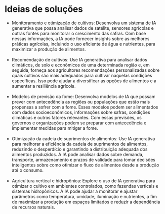 # Ideias de soluções

<ul>
    <li>
        Monitoramento e otimização de cultivos: Desenvolva um sistema de IA generativa que possa analisar dados de satélite, sensores agrícolas e outras fontes para monitorar o crescimento das safras. Com base nessas informações, a IA pode fornecer insights sobre as melhores práticas agrícolas, incluindo o uso eficiente de água e nutrientes, para maximizar a produção de alimentos.
    </li><br>
    <li>
        Recomendação de cultivos: Use IA generativa para analisar dados climáticos, de solo e econômicos de uma determinada região e, em seguida, forneça aos agricultores recomendações personalizadas sobre quais cultivos são mais adequados para cultivar naquelas condições específicas. Isso pode ajudar a diversificar as opções de alimentos e a aumentar a resiliência agrícola.
    </li><br>
    <li>
        Modelos de previsão da fome: Desenvolva modelos de IA que possam prever com antecedência as regiões ou populações que estão mais propensas a sofrer com a fome. Esses modelos podem ser alimentados com dados socioeconômicos, informações sobre safras, condições climáticas e outros fatores relevantes. Com essas previsões, os governos e organizações podem se preparar com antecedência e implementar medidas para mitigar a fome.
    </li><br>
    <li>
        Otimização da cadeia de suprimentos de alimentos: Use IA generativa para melhorar a eficiência da cadeia de suprimentos de alimentos, reduzindo o desperdício e garantindo a distribuição adequada dos alimentos produzidos. A IA pode analisar dados sobre demanda, transporte, armazenamento e prazos de validade para tomar decisões inteligentes sobre como otimizar o fluxo de alimentos desde a produção até o consumo.
    </li><br>
    <li>
        Agricultura vertical e hidropônica: Explore o uso de IA generativa para otimizar o cultivo em ambientes controlados, como fazendas verticais e sistemas hidropônicos. A IA pode ajudar a monitorar e ajustar parâmetros como temperatura, umidade, iluminação e nutrientes, a fim de maximizar a produção em espaços limitados e reduzir a dependência de recursos naturais.
    </li>
</ul>